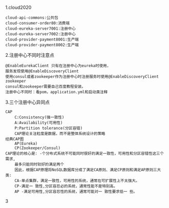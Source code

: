 1.cloud2020

    cloud-api-commons:公共包 
    cloud-consumer-order80:消费端
    cloud-eureka-server7001:注册中心
    cloud-eureka-server7002:注册中心
    cloud-provider-payment8001:生产端
    cloud-provider-payment8002:生产端

2.注册中心不同时注意点

    @EnableEurekaClient 只有在注册中心为eureka时使用，
    服务发现使用@EnableDiscoveryClient
    使用consul或者zookeeper作为注册中心时注册服务时使用@EnableDiscoveryClient
    zookeeper
    consul和zookeeper需要自己百度教程安装。
    注册中心不同时：看pom，application.yml和启动类注释
    
 3.三个注册中心异同点

    CAP
    	C:Consistency(强一致性)
    	A:Availability(可用性)
    	P:Partition tolerance(分区容错)
    	CAP理论关注粒度是数据，而不是整体系统设计的策略
    经典CAP图
    	AP(Eureka)
    	CP(Zookeeper/Consul)
    CAP理论的核心是: -个分布式系统不可能同时很好的满足一致性，可用性和分区容错性这三个需求,
        最多只能同时较好的满足两个
        因此，根据CAP原理将NoSQL数据库分成了满足CA原则、满足CP原则和满足AP原则三大类:
        CA-单点集群，满足一致性，可用性的系统，通常在可扩展性上不太强大。
        CP-满足一 致性,分区容忍必的系统，通常性能不是特别高。
        AP -满足可用性,分区容忍性的系统，通常可能对一 致性要求低一 些。
3